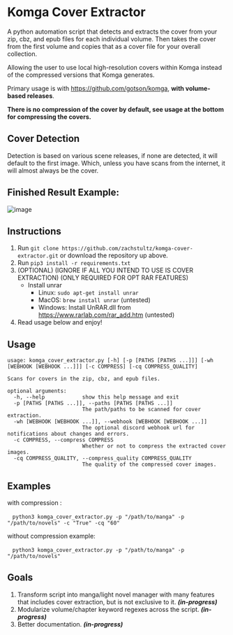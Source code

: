 # Komga Cover Extractor
A python automation script that detects and extracts the cover from your zip, cbz, and epub files for each individual volume. 
Then takes the cover from the first volume and copies that as a cover file for your overall collection.

Allowing the user to use local high-resolution covers within Komga instead of the compressed versions that Komga generates.

Primary usage is with https://github.com/gotson/komga, **with volume-based releases**.

**There is no compression of the cover by default, see usage at the bottom for compressing the covers.**

## Cover Detection
Detection is based on various scene releases, if none are detected, it will default to the first image. Which, unless you have scans from the internet, it will almost always be the cover.

## Finished Result Example:
![image](https://user-images.githubusercontent.com/8385256/152403016-90660098-0b04-4178-babd-87e56ff1b390.png)

## Instructions
1. Run ```git clone https://github.com/zachstultz/komga-cover-extractor.git``` or download the repository up above.
2. Run ```pip3 install -r requirements.txt```
3. (OPTIONAL) (IGNORE IF ALL YOU INTEND TO USE IS COVER EXTRACTION) (ONLY REQUIRED FOR OPT RAR FEATURES)
    - Install unrar 
      - Linux: ```sudo apt-get install unrar```
      - MacOS: ```brew install unrar``` (untested)
      - Windows: Install UnRAR.dll from https://www.rarlab.com/rar_add.htm (untested)
4. Read usage below and enjoy!

## Usage
```
usage: komga_cover_extractor.py [-h] [-p [PATHS [PATHS ...]]] [-wh [WEBHOOK [WEBHOOK ...]]] [-c COMPRESS] [-cq COMPRESS_QUALITY]

Scans for covers in the zip, cbz, and epub files.

optional arguments:
  -h, --help            show this help message and exit
  -p [PATHS [PATHS ...]], --paths [PATHS [PATHS ...]]
                        The path/paths to be scanned for cover extraction.
  -wh [WEBHOOK [WEBHOOK ...]], --webhook [WEBHOOK [WEBHOOK ...]]
                        The optional discord webhook url for notifications about changes and errors.
  -c COMPRESS, --compress COMPRESS
                        Whether or not to compress the extracted cover images.
  -cq COMPRESS_QUALITY, --compress_quality COMPRESS_QUALITY
                        The quality of the compressed cover images.
```
## Examples
with compression :
  
  &nbsp;&nbsp;&nbsp;```python3 komga_cover_extractor.py -p "/path/to/manga" -p "/path/to/novels" -c "True" -cq "60"```

without compression example:
  
  &nbsp;&nbsp;&nbsp;```python3 komga_cover_extractor.py -p "/path/to/manga" -p "/path/to/novels"```

## Goals
1. Transform script into manga/light novel manager with many features that includes cover extraction, but is not exclusive to it. ***(in-progress)***
2. Modularize volume/chapter keyword regexes across the script. ***(in-progress)***
3. Better documentation. ***(in-progress)***


